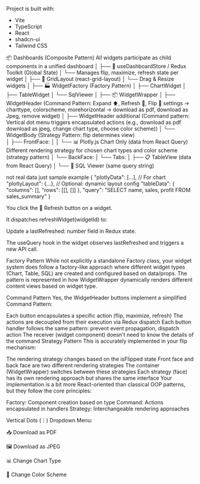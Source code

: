 Project is built with:

- Vite
- TypeScript
- React
- shadcn-ui
- Tailwind CSS

📦 Dashboards (Composite Pattern) All widgets participate as child components in a unified dashboard
│
├── 🧩 useDashboardStore / Redux Toolkit (Global State)
│   └── Manages flip, maximize, refresh state per widget
│
├── 🧱 GridLayout (react-grid-layout)
│   └── Drag & Resize widgets
│
├── 🏭 WidgetFactory (Factory Pattern)
│   ├── ChartWidget
│   ├── TableWidget
│   └── SqlViewer
│
├── 📦 WidgetWrapper
│   ├── WidgetHeader (Command Pattern: Expand ⬆️, Refresh 🔄, Flip 🔁 settings -> charttype, colorscheme, morehorizontal -> download as pdf, download as Jpeg, remove widget)
│   ├── WidgetHeader additional (Command pattern: Vertical dot menu triggers encapsulated actions (e.g., download as pdf download as jpeg, change chart type, choose color scheme))
│   └── WidgetBody (Strategy Pattern: flip determines view)  
│       ├── FrontFace:
│       │    └── 📊 Plotly.js Chart Only (data from React Query) Different rendering strategy for chosen chart types and color scheme (strategy pattern)
│       └── BackFace:
│            └── Tabs:
│                ├── 📋 TableView (data from React Query)
│                └── 🧾 SQL Viewer (same query string)

not real data just sample example 
{
  "plotlyData": [...],        // For chart
  "plotlyLayout": {...},      // Optional: dynamic layout config
  "tableData": {
    "columns": [],
    "rows": [[], []]
  },
  "query": "SELECT name, sales, profit FROM sales_summary"
}

You click the 🔄 Refresh button on a widget.

It dispatches refreshWidget(widgetId) to:

Update a lastRefreshed: number field in Redux state.

The useQuery hook in the widget observes lastRefreshed and triggers a new API call.

Factory Pattern
While not explicitly a standalone Factory class, your widget system does follow a factory-like approach where different widget types (Chart, Table, SQL) are created and configured based on data/props. The pattern is represented in how 
WidgetWrapper
 dynamically renders different content views based on widget type.

Command Pattern
Yes, the WidgetHeader buttons implement a simplified Command Pattern:

Each button encapsulates a specific action (flip, maximize, refresh)
The actions are decoupled from their execution via Redux dispatch
Each button handler follows the same pattern: prevent event propagation, dispatch action
The receiver (widget component) doesn't need to know the details of the command
Strategy Pattern
This is accurately implemented in your flip mechanism:

The rendering strategy changes based on the isFlipped state
Front face and back face are two different rendering strategies
The container (WidgetWrapper) switches between these strategies
Each strategy (face) has its own rendering approach but shares the same interface
Your implementation is a bit more React-oriented than classical OOP patterns, but they follow the core principles:

Factory: Component creation based on type
Command: Actions encapsulated in handlers
Strategy: Interchangeable rendering approaches

Vertical Dots (⋮)
Dropdown Menu:

📥 Download as PDF

🖼️ Download as JPEG

📊 Change Chart Type

🎨 Change Color Scheme